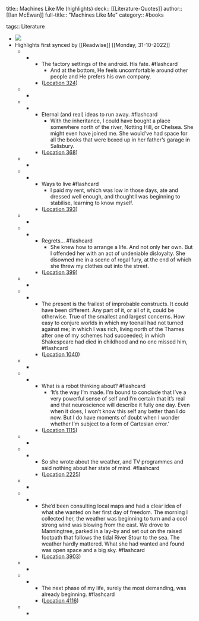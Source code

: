 title:: Machines Like Me (highlights)
deck:: [[Literature-Quotes]]
author:: [[Ian McEwan]]
full-title:: "Machines Like Me"
category:: #books

tags:: Literature

- ![](https://images-na.ssl-images-amazon.com/images/I/41DmK4xeGBL._SL200_.jpg)
- Highlights first synced by [[Readwise]] [[Monday, 31-10-2022]]
	- -
		- The factory settings of the android. His fate. #flashcard
			- And at the bottom, He feels uncomfortable around other people and He prefers his own company.
		- ([Location 324](https://readwise.io/to_kindle?action=open&asin=B07HR6SGQ9&location=324))
	- -
	- -
		- Eternal (and real) ideas to run away. #flashcard
			- With the inheritance, I could have bought a place somewhere north of the river, Notting Hill, or Chelsea. She might even have joined me. She would’ve had space for all the books that were boxed up in her father’s garage in Salisbury.
		- ([Location 368](https://readwise.io/to_kindle?action=open&asin=B07HR6SGQ9&location=368))
	- -
	- -
		- Ways to live #flashcard
			- I paid my rent, which was low in those days, ate and dressed well enough, and thought I was beginning to stabilise, learning to know myself.
		- ([Location 393](https://readwise.io/to_kindle?action=open&asin=B07HR6SGQ9&location=393))
	- -
	- -
		- Regrets... #flashcard
			- She knew how to arrange a life. And not only her own. But I offended her with an act of undeniable disloyalty. She disowned me in a scene of regal fury, at the end of which she threw my clothes out into the street.
		- ([Location 399](https://readwise.io/to_kindle?action=open&asin=B07HR6SGQ9&location=399))
	- -
	- -
		- The present is the frailest of improbable constructs. It could have been different. Any part of it, or all of it, could be otherwise. True of the smallest and largest concerns. How easy to conjure worlds in which my toenail had not turned against me; in which I was rich, living north of the Thames after one of my schemes had succeeded; in which Shakespeare had died in childhood and no one missed him, #flashcard
		- ([Location 1040](https://readwise.io/to_kindle?action=open&asin=B07HR6SGQ9&location=1040))
	- -
	- -
		- What is a robot thinking about? #flashcard
			- ‘It’s the way I’m made. I’m bound to conclude that I’ve a very powerful sense of self and I’m certain that it’s real and that neuroscience will describe it fully one day. Even when it does, I won’t know this self any better than I do now. But I do have moments of doubt when I wonder whether I’m subject to a form of Cartesian error.’
		- ([Location 1115](https://readwise.io/to_kindle?action=open&asin=B07HR6SGQ9&location=1115))
	- -
	- -
		- So she wrote about the weather, and TV programmes and said nothing about her state of mind. #flashcard
		- ([Location 2225](https://readwise.io/to_kindle?action=open&asin=B07HR6SGQ9&location=2225))
	- -
	- -
		- She’d been consulting local maps and had a clear idea of what she wanted on her first day of freedom. The morning I collected her, the weather was beginning to turn and a cool strong wind was blowing from the east. We drove to Manningtree, parked in a lay-by and set out on the raised footpath that follows the tidal River Stour to the sea. The weather hardly mattered. What she had wanted and found was open space and a big sky. #flashcard
		- ([Location 3903](https://readwise.io/to_kindle?action=open&asin=B07HR6SGQ9&location=3903))
	- -
	- -
		- The next phase of my life, surely the most demanding, was already beginning. #flashcard
		- ([Location 4116](https://readwise.io/to_kindle?action=open&asin=B07HR6SGQ9&location=4116))
	- -